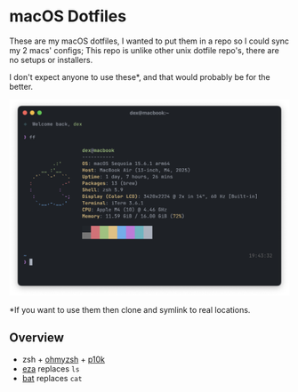 # macOS Dotfiles

These are my macOS dotfiles, I wanted to put them in a repo so I could sync my 2 macs' configs; This repo is unlike other unix dotfile repo's, there are no setups or installers. 

I don't expect anyone to use these*, and that would probably be for the better.

![fastfetch terminal screenshot](https://raw.githubusercontent.com/reckedpr/dotfiles/refs/heads/main/assets/fastfetch.png)

*If you want to use them then clone and symlink to real locations.

## Overview

- zsh + [ohmyzsh](https://github.com/ohmyzsh/ohmyzsh) + [p10k](https://github.com/romkatv/powerlevel10k)
- [eza](https://github.com/eza-community/eza) replaces `ls`
- [bat](https://github.com/sharkdp/bat) replaces `cat`

